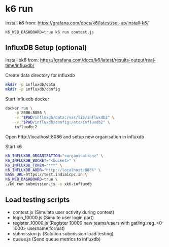 # k6 run

Install k6 from: https://grafana.com/docs/k6/latest/set-up/install-k6/

```
K6_WEB_DASHBOARD=true k6 run contest.js
```

## InfluxDB Setup (optional)

Install xk6 from: https://grafana.com/docs/k6/latest/results-output/real-time/influxdb/

Create data directory for influxdb

```bash
mkdir -p influxdb/data
mkdir -p influxdb/config
```

Start influxdb docker

```bash
docker run \
    -p 8086:8086 \
    -v "$PWD/influxdb/data:/var/lib/influxdb2" \
    -v "$PWD/influxdb/config:/etc/influxdb2" \
    influxdb:2
```

Open http://localhost:8086 and setup new organisation in influxdb

Start k6

```bash
K6_INFLUXDB_ORGANIZATION="<organisation>" \
K6_INFLUXDB_BUCKET="<bucket>" \
K6_INFLUXDB_TOKEN="***" \
K6_INFLUXDB_ADDR="http://localhost:8086" \
BASE_URL=https://test.indiaicpc.in \
K6_WEB_DASHBOARD=true \
./k6 run submission.js -o xk6-influxdb
```

## Load testing scripts

- contest.js (Simulate user activity during contest)
- login_10000.js (Simulte user login part)
- register_10000.js (Register 10000 new teams/users with gatling_reg_<0-1000> username format)
- submission.js (Solution submission load testing)
- queue.js (Send queue metrics to influxdb)

